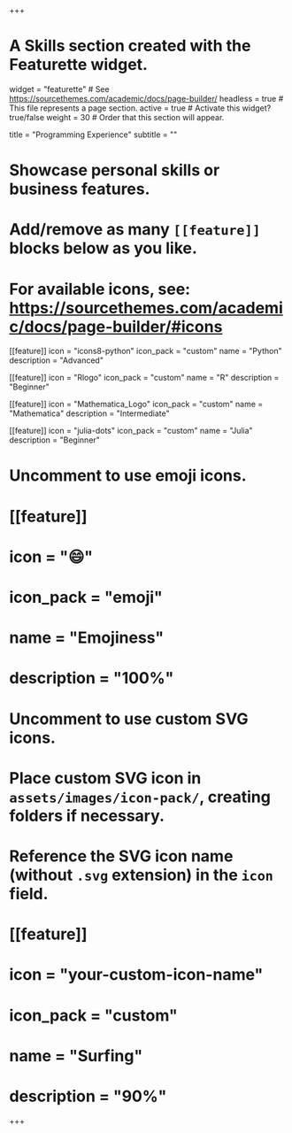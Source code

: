 +++
# A Skills section created with the Featurette widget.
widget = "featurette"  # See https://sourcethemes.com/academic/docs/page-builder/
headless = true  # This file represents a page section.
active = true  # Activate this widget? true/false
weight = 30  # Order that this section will appear.

title = "Programming Experience"
subtitle = ""

# Showcase personal skills or business features.
# 
# Add/remove as many `[[feature]]` blocks below as you like.
# 
# For available icons, see: https://sourcethemes.com/academic/docs/page-builder/#icons

[[feature]]
  icon = "icons8-python"
  icon_pack = "custom"
  name = "Python"
  description = "Advanced"
  
[[feature]]
  icon = "Rlogo"
  icon_pack = "custom"
  name = "R"
  description = "Beginner"
 
 [[feature]]
   icon = "Mathematica_Logo"
   icon_pack = "custom"
   name = "Mathematica"
   description = "Intermediate"
   
 [[feature]]
    icon = "julia-dots"
    icon_pack = "custom"
    name = "Julia"
    description = "Beginner"
   
# Uncomment to use emoji icons.
# [[feature]]
#  icon = ":smile:"
#  icon_pack = "emoji"
#  name = "Emojiness"
#  description = "100%"  

# Uncomment to use custom SVG icons.
# Place custom SVG icon in `assets/images/icon-pack/`, creating folders if necessary.
# Reference the SVG icon name (without `.svg` extension) in the `icon` field.
# [[feature]]
#  icon = "your-custom-icon-name"
#  icon_pack = "custom"
#  name = "Surfing"
#  description = "90%"


+++
